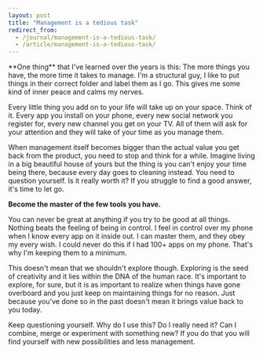 ```yaml
---
layout: post
title: "Management is a tedious task"
redirect_from:
  - /journal/management-is-a-tedious-task/
  - /article/management-is-a-tedious-task/
---
```


<p class="intro" markdown="1">**One thing** that I've learned over the years is this: The more things you have, the more time it takes to manage. I'm a structural guy, I like to put things in their correct folder and label them as I go. This gives me some kind of inner peace and calms my nerves.</p>

Every little thing you add on to your life will take up on your space. Think of it. Every app you install on your phone, every new social network you register for, every new channel you get on your TV. All of them will ask for your attention and they will take of your time as you manage them.

When management itself becomes bigger than the actual value you get back from the product, you need to stop and think for a while. Imagine living in a big beautiful house of yours but the thing is you can't enjoy your time being there, because every day goes to cleaning instead. You need to question yourself. Is it really worth it? If you struggle to find a good answer, it's time to let go.

**Become the master of the few tools you have.**

You can never be great at anything if you try to be good at all things. Nothing beats the feeling of being in control. I feel in control over my phone when I know every app on it inside out. I can master them, and they obey my every wish. I could never do this if I had 100+ apps on my phone. That's why I'm keeping them to a minimum.

This doesn't mean that we shouldn't explore though. Exploring is the seed of creativity and it lies within the DNA of the human race. It's important to explore, for sure, but it is as important to realize when things have gone overboard and you just keep on maintaining things for no reason. Just because you've done so in the past doesn't mean it brings value back to you today.

Keep questioning yourself. Why do I use this? Do I really need it? Can I combine, merge or experiment with something new? If you do that you will find yourself with new possibilities and less management.
